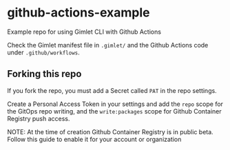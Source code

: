 # github-actions-example

Example repo for using Gimlet CLI with Github Actions

Check the Gimlet manifest file in `.gimlet/` and the Github Actions code under `.github/workflows`.

## Forking this repo

If you fork the repo, you must add a Secret called `PAT` in the repo settings.

Create a Personal Access Token in your settings and add the `repo` scope for the GitOps repo writing, and the `write:packages` scope for Github Container Registry push access.

NOTE: At the time of creation Github Container Registry is in public beta. Follow this guide to enable it for your account or organization
